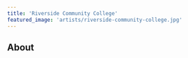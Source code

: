 ```yaml
---
title: 'Riverside Community College'
featured_image: 'artists/riverside-community-college.jpg'
---
```


## About


